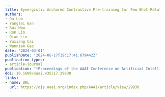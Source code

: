 ```yaml
---
title: Synergistic Anchored Contrastive Pre-training for Few-Shot Relation Extraction
authors:
- Da Luo
- Yanglei Gan
- Rui Hou
- Run Lin
- Qiao Liu
- Yuxiang Cai
- Wannian Gao
date: '2024-03-01'
publishDate: '2024-08-17T19:17:41.879442Z'
publication_types:
- article-journal
publication: '*Proceedings of the AAAI Conference on Artificial Intelligence*'
doi: 10.1609/aaai.v38i17.29838
links:
- name: URL
  url: https://ojs.aaai.org/index.php/AAAI/article/view/29838
---
```

